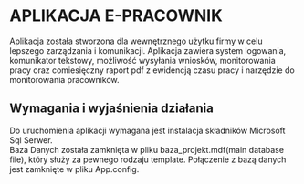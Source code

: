 # APLIKACJA E-PRACOWNIK
Aplikacja została stworzona dla wewnętrznego użytku firmy w celu lepszego zarządzania i komunikacji. 
Aplikacja zawiera system logowania, komunikator tekstowy, możliwość wysyłania wniosków, monitorowania pracy oraz comiesięczny raport pdf z ewidencją czasu pracy i narzędzie do monitorowania pracowników. 

## Wymagania i wyjaśnienia działania 
Do uruchomienia aplikacji wymagana jest instalacja składników Microsoft Sql Serwer.  
Baza Danych została zamknięta w pliku baza_projekt.mdf(main database file), który służy za pewnego rodzaju template. Połączenie z bazą danych jest zamknięte w pliku App.config. 
